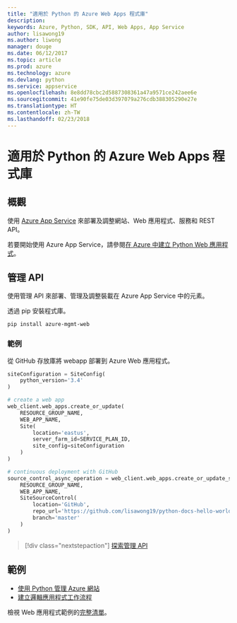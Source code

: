 ```yaml
---
title: "適用於 Python 的 Azure Web Apps 程式庫"
description: 
keywords: Azure, Python, SDK, API, Web Apps, App Service
author: lisawong19
ms.author: liwong
manager: douge
ms.date: 06/12/2017
ms.topic: article
ms.prod: azure
ms.technology: azure
ms.devlang: python
ms.service: appservice
ms.openlocfilehash: 8e8dd78cbc2d5887308361a47a9571ce242aee6e
ms.sourcegitcommit: 41e90fe75de03d397079a276cdb388305290e27e
ms.translationtype: HT
ms.contentlocale: zh-TW
ms.lasthandoff: 02/23/2018
---
```

# <a name="azure-web-apps-libraries-for-python"></a>適用於 Python 的 Azure Web Apps 程式庫

## <a name="overview"></a>概觀

使用 [Azure App Service](/azure/app-service) 來部署及調整網站、Web 應用程式、服務和 REST API。

若要開始使用 Azure App Service，請參閱[在 Azure 中建立 Python Web 應用程式](/azure/app-service-web/app-service-web-get-started-python)。

## <a name="management-api"></a>管理 API

使用管理 API 來部署、管理及調整裝載在 Azure App Service 中的元素。

透過 pip 安裝程式庫。

```bash
pip install azure-mgmt-web
```

### <a name="example"></a>範例

從 GitHub 存放庫將 webapp 部署到 Azure Web 應用程式。

```python
siteConfiguration = SiteConfig(
    python_version='3.4'
)

# create a web app
web_client.web_apps.create_or_update(
    RESOURCE_GROUP_NAME,
    WEB_APP_NAME,
    Site(
        location='eastus',
        server_farm_id=SERVICE_PLAN_ID,
        site_config=siteConfiguration
    )
)

# continuous deployment with GitHub
source_control_async_operation = web_client.web_apps.create_or_update_source_control(
    RESOURCE_GROUP_NAME,
    WEB_APP_NAME,
    SiteSourceControl(
        location='GitHub',
        repo_url='https://github.com/lisawong19/python-docs-hello-world',
        branch='master'
    )
)
```
> [!div class="nextstepaction"]
> [探索管理 API](/python/api/overview/azure/webapps/management)

## <a name="samples"></a>範例 

* [使用 Python 管理 Azure 網站][1]
* [建立邏輯應用程式工作流程][2]
 
檢視 Web 應用程式範例的[完整清單](https://azure.microsoft.com/en-us/resources/samples/?platform=python&term=web-app)。

[1]: https://azure.microsoft.com/resources/samples/app-service-web-python-manage
[2]: ../docs-ref-conceptual/python-sdk-azure-samples-logic-app-workflow.md